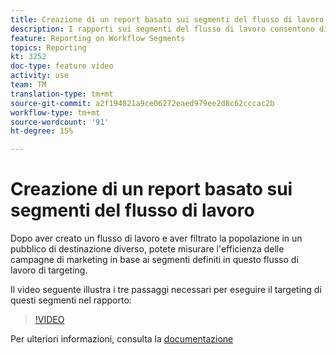 ```yaml
---
title: Creazione di un report basato sui segmenti del flusso di lavoro
description: I rapporti sui segmenti del flusso di lavoro consentono di aggiungere il codice del segmento del flusso di lavoro nel reporting dinamico.
feature: Reporting on Workflow Segments
topics: Reporting
kt: 3252
doc-type: feature video
activity: use
team: TM
translation-type: tm+mt
source-git-commit: a2f194821a9ce06272eaed979ee2d8c62cccac2b
workflow-type: tm+mt
source-wordcount: '91'
ht-degree: 15%

---
```



# Creazione di un report basato sui segmenti del flusso di lavoro

Dopo aver creato un flusso di lavoro e aver filtrato la popolazione in un pubblico di destinazione diverso, potete misurare l&#39;efficienza delle campagne di marketing in base ai segmenti definiti in questo flusso di lavoro di targeting.

Il video seguente illustra i tre passaggi necessari per eseguire il targeting di questi segmenti nel rapporto:

>[!VIDEO](https://video.tv.adobe.com/v/28262?quality=12)

Per ulteriori informazioni, consulta la [documentazione](https://docs.adobe.com/content/help/en/campaign-standard/using/reporting/customizing-reports/creating-a-report-workflow-segment.html)
